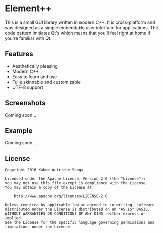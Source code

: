 # Element++

This is a small GUI library written in modern C++. 
It is cross-platform and was designed as a simple embeddable user interface for applications.
The code pattern imitiates Qt's which means that you'll feel right at home if you're familiar with Qt.

## Features

- Aesthetically pleasing
- Modern C++
- Easy to learn and use
- Fulle skinnable and customizable
- UTF-8 support

## Screenshots

Coming soon...

## Example

Coming soon...

## License

```
Copyright 2016 Kabwe Autriche Sango

Licensed under the Apache License, Version 2.0 (the "License");
you may not use this file except in compliance with the License.
You may obtain a copy of the License at

    http://www.apache.org/licenses/LICENSE-2.0

Unless required by applicable law or agreed to in writing, software
distributed under the License is distributed on an "AS IS" BASIS,
WITHOUT WARRANTIES OR CONDITIONS OF ANY KIND, either express or implied.
See the License for the specific language governing permissions and
limitations under the License.
```